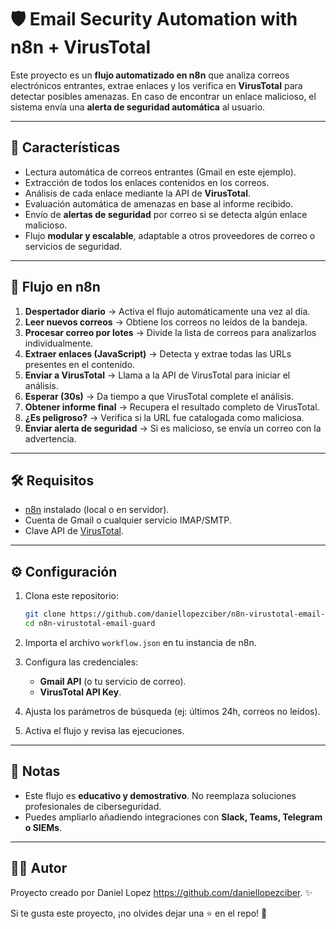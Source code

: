 # 🛡️ Email Security Automation with n8n + VirusTotal

Este proyecto es un **flujo automatizado en n8n** que analiza correos electrónicos entrantes, extrae enlaces y los verifica en **VirusTotal** para detectar posibles amenazas. En caso de encontrar un enlace malicioso, el sistema envía una **alerta de seguridad automática** al usuario.

---

## 🚀 Características

* Lectura automática de correos entrantes (Gmail en este ejemplo).
* Extracción de todos los enlaces contenidos en los correos.
* Análisis de cada enlace mediante la API de **VirusTotal**.
* Evaluación automática de amenazas en base al informe recibido.
* Envío de **alertas de seguridad** por correo si se detecta algún enlace malicioso.
* Flujo **modular y escalable**, adaptable a otros proveedores de correo o servicios de seguridad.

---

## 📌 Flujo en n8n



1. **Despertador diario** → Activa el flujo automáticamente una vez al día.
2. **Leer nuevos correos** → Obtiene los correos no leídos de la bandeja.
3. **Procesar correo por lotes** → Divide la lista de correos para analizarlos individualmente.
4. **Extraer enlaces (JavaScript)** → Detecta y extrae todas las URLs presentes en el contenido.
5. **Enviar a VirusTotal** → Llama a la API de VirusTotal para iniciar el análisis.
6. **Esperar (30s)** → Da tiempo a que VirusTotal complete el análisis.
7. **Obtener informe final** → Recupera el resultado completo de VirusTotal.
8. **¿Es peligroso?** → Verifica si la URL fue catalogada como maliciosa.
9. **Enviar alerta de seguridad** → Si es malicioso, se envía un correo con la advertencia.

---

## 🛠️ Requisitos

* [n8n](https://n8n.io) instalado (local o en servidor).
* Cuenta de Gmail o cualquier servicio IMAP/SMTP.
* Clave API de [VirusTotal](https://www.virustotal.com/gui/join-us).

---

## ⚙️ Configuración

1. Clona este repositorio:

   ```bash
   git clone https://github.com/daniellopezciber/n8n-virustotal-email-guard.git
   cd n8n-virustotal-email-guard
   ```

2. Importa el archivo `workflow.json` en tu instancia de n8n.

3. Configura las credenciales:

   * **Gmail API** (o tu servicio de correo).
   * **VirusTotal API Key**.

4. Ajusta los parámetros de búsqueda (ej: últimos 24h, correos no leídos).

5. Activa el flujo y revisa las ejecuciones.

---



## 📢 Notas

* Este flujo es **educativo y demostrativo**. No reemplaza soluciones profesionales de ciberseguridad.
* Puedes ampliarlo añadiendo integraciones con **Slack, Teams, Telegram o SIEMs**.

---

## 👨‍💻 Autor

Proyecto creado por Daniel Lopez https://github.com/daniellopezciber. ✨

Si te gusta este proyecto, ¡no olvides dejar una ⭐ en el repo! 🚀

